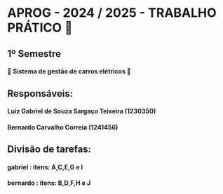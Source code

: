 # APROG - 2024 / 2025 - TRABALHO PRÁTICO 🤔
## 1º Semestre

#### 🚙 Sistema de gestão de carros elétricos 🚙

## Responsáveis:
#### Luiz Gabriel de Souza Sargaço Teixeira (1230350) 
#### Bernardo Carvalho Correia (1241456)

## Divisão de tarefas:
#### gabriel : itens: A,C,E,G e I
#### bernardo : itens: B,D,F,H e J

